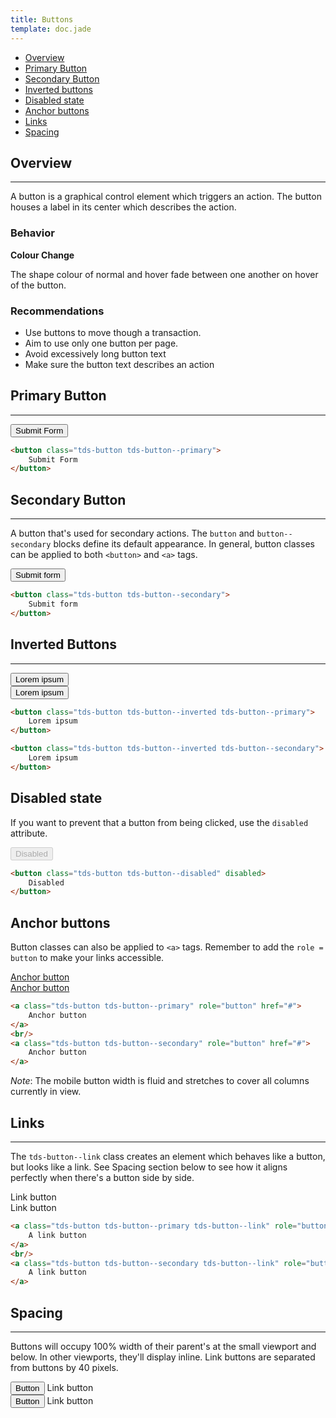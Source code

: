 ```yaml
---
title: Buttons
template: doc.jade
---
```


* [Overview](#overview)
* [Primary Button](#primary-button)
* [Secondary Button](#secondary-button)
* [Inverted buttons](#inverted-buttons)
* [Disabled state](#disabled-state)
* [Anchor buttons](#anchor-buttons)
* [Links](#links)
* [Spacing](#spacing)


## Overview

---

A button is a graphical control element which triggers an action. The button houses a label in its center which describes the action.

### Behavior

**Colour Change**

The shape colour of normal and hover fade between one another on hover of the button.

### Recommendations

* Use buttons to move though a transaction.
* Aim to use only one button per page.
* Avoid excessively long button text
* Make sure the button text describes an action

## Primary Button

---

<button class="tds-button tds-button--primary">
    Submit Form
</button>

```html
<button class="tds-button tds-button--primary">
    Submit Form
</button>
```

## Secondary Button

---

A button that's used for secondary actions. The `button` and `button--secondary` blocks define its default appearance. In general, button classes can be applied to both `<button>` and `<a>` tags.

<button class="tds-button tds-button--secondary">Submit form</button>

```html
<button class="tds-button tds-button--secondary">
    Submit form
</button>
```

## Inverted Buttons

---
<div class="example example--inverted example--primary-bg">
  <button class="tds-button tds-button--inverted tds-button--primary">
    Lorem ipsum
  </button>
</div>
<div class="example example--inverted example--secondary-bg">
  <button class="tds-button tds-button--inverted tds-button--secondary">
    Lorem ipsum
  </button>
</div>

```html
<button class="tds-button tds-button--inverted tds-button--primary">
    Lorem ipsum
</button>

<button class="tds-button tds-button--inverted tds-button--secondary">
    Lorem ipsum
</button>
```

## Disabled state

If you want to prevent that a button from being clicked, use the `disabled` attribute.

<button class="tds-button tds-button--disabled" disabled>Disabled</button>

```html
<button class="tds-button tds-button--disabled" disabled>
    Disabled
</button>
```

## Anchor buttons

Button classes can also be applied to `<a>` tags. Remember to add the `role = button` to make your links accessible.

<a class="tds-button tds-button--primary" role="button" href="#">Anchor button</a>
<br/>
<a class="tds-button tds-button--secondary" role="button" href="#">Anchor button</a>

```html
<a class="tds-button tds-button--primary" role="button" href="#">
    Anchor button
</a>
<br/>
<a class="tds-button tds-button--secondary" role="button" href="#">
    Anchor button
</a>
```

_Note_: The mobile button width is fluid and stretches to cover all columns currently in view.


## Links

---

The `tds-button--link` class creates an element which behaves like a button, but looks like a link. See Spacing section below to see how it aligns perfectly when there's a button side by side.

<a class="tds-button tds-button--primary tds-button--link">Link button</a>
<br/>
<a class="tds-button tds-button--secondary tds-button--link">Link button</a>


```html
<a class="tds-button tds-button--primary tds-button--link" role="button" href="#">
    A link button
</a>
<br/>
<a class="tds-button tds-button--secondary tds-button--link" role="button" href="#">
    A link button
</a>
```

## Spacing

---

Buttons will occupy 100% width of their parent's at the small viewport and below. In other viewports, they'll display inline. Link buttons are separated from buttons by 40 pixels.

<div>
    <button class="tds-button tds-button--secondary">Button</button>
    <a class="tds-button tds-button--secondary tds-button--link">Link button</a>
</div>
<div>
    <button class="tds-button tds-button--primary">Button</button>
    <a class="tds-button tds-button--primary tds-button--link">Link button</a>
</div>
